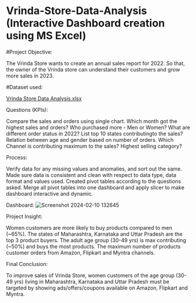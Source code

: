 # Vrinda-Store-Data-Analysis (Interactive Dashboard creation using MS Excel)

#Project Objective:

The Vrinda Store wants to create an annual sales report for 2022. So that, the owner of the Vrinda store can understand their customers and grow more sales in 2023.

#Dataset used:

[Vrinda Store Data Analysis.xlsx](https://github.com/SrujanChilukamari/Excel_Vrindra_Store_Analysis/files/14228539/Vrinda.Store.Data.Analysis.xlsx)


Questions (KPIs):

Compare the sales and orders using single chart.
Which month got the highest sales and orders?
Who purchased more - Men or Women?
What are different order status in 2022?
List top 10 states contributingto the sales?
Relation between age and gender based on number of orders.
Which Channel is contributing maximum to the sales?
Highest selling category?

Process:

Verify data for any missing values and anomalies, and sort out the same.
Made sure data is consistent and clean with respect to data type, data format and values used.
Created pivot tables according to the questions asked.
Merge all pivot tables into one dashboard and apply slicer to make dashboard interactive and dynamic.

Dashboard:
![Screenshot 2024-02-10 132645](https://github.com/SrujanChilukamari/Excel_Vrindra_Store_Analysis/assets/70699463/1b09d37b-c7f3-4995-9ec3-7a076ea92f33)





Project Insight:

Women customers are more likely to buy products compared to men (~65%).
The states of Maharashtra, Karnataka and Uttar Pradesh are the top 3 product buyers.
The adult age group (30-49 yrs) is max contributing (~50%) and buys the most products.
The maximum number of products customer orders from Amazon, Flipkart and Myntra channels.

Final Conclusion:

To improve sales of Vrinda Store, women customers of the age group (30-49 yrs) living in Maharashtra, Karnataka and Uttar Pradesh must be targeted by showing ads/offers/coupons available on Amazon, Flipkart and Myntra.
